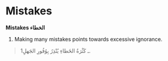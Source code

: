 Mistakes
========

**Mistakes الخطاء**

1. Making many mistakes points towards excessive ignorance.

> 1ـ كَثْرَةُ الخَطاءِ يُنْذِرُ بِوُفُورِ الجَهلِِ.


